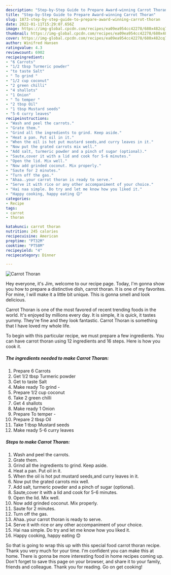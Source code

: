 ```yaml
---
description: "Step-by-Step Guide to Prepare Award-winning Carrot Thoran"
title: "Step-by-Step Guide to Prepare Award-winning Carrot Thoran"
slug: 1873-step-by-step-guide-to-prepare-award-winning-carrot-thoran
date: 2022-01-11T15:29:07.656Z
image: https://img-global.cpcdn.com/recipes/ea09ea954cc42278/680x482cq70/carrot-thoran-recipe-main-photo.jpg
thumbnail: https://img-global.cpcdn.com/recipes/ea09ea954cc42278/680x482cq70/carrot-thoran-recipe-main-photo.jpg
cover: https://img-global.cpcdn.com/recipes/ea09ea954cc42278/680x482cq70/carrot-thoran-recipe-main-photo.jpg
author: Winifred Hansen
ratingvalue: 4.3
reviewcount: 6902
recipeingredient:
- "6 Carrots"
- "1/2 tbsp Turmeric powder"
- "to taste Salt"
- " To grind "
- "1/2 cup coconut"
- "2 green chilli"
- "4 shallots"
- "1 Onion"
- " To temper "
- "2 tbsp Oil"
- "1 tbsp Mustard seeds"
- "5-6 curry leaves"
recipeinstructions:
- "Wash and peel the carrots."
- "Grate them."
- "Grind all the ingredients to grind. Keep aside."
- "Heat a pan. Put oil in it."
- "When the oil is hot put mustard seeds,and curry leaves in it."
- "Now put the grated carrots mix well."
- "Add salt, turmeric powder and a pinch of sugar (optional)."
- "Saute,cover it with a lid and cook for 5-6 minutes."
- "Open the lid. Mix well."
- "Now add grinded coconut. Mix properly."
- "Saute for 2 minutes."
- "Turn off the gas."
- "Ahaa..your carrot thoran is ready to serve."
- "Serve it with rice or any other accompaniment of your choice."
- "Hai naa simple. Do try and let me know how you liked it."
- "Happy cooking, happy eating 😊"
categories:
- Recipe
tags:
- carrot
- thoran

katakunci: carrot thoran 
nutrition: 245 calories
recipecuisine: American
preptime: "PT32M"
cooktime: "PT58M"
recipeyield: "4"
recipecategory: Dinner

---
```



![Carrot Thoran](https://img-global.cpcdn.com/recipes/ea09ea954cc42278/680x482cq70/carrot-thoran-recipe-main-photo.jpg)

Hey everyone, it's Jim, welcome to our recipe page. Today, I'm gonna show you how to prepare a distinctive dish, carrot thoran. It is one of my favorites. For mine, I will make it a little bit unique. This is gonna smell and look delicious.

Carrot Thoran is one of the most favored of recent trending foods in the world. It's enjoyed by millions every day. It is simple, it is quick, it tastes yummy. They're fine and they look fantastic. Carrot Thoran is something that I have loved my whole life.




To begin with this particular recipe, we must prepare a few ingredients. You can have carrot thoran using 12 ingredients and 16 steps. Here is how you cook it.

<!--inarticleads1-->

##### The ingredients needed to make Carrot Thoran:

1. Prepare 6 Carrots
1. Get 1/2 tbsp Turmeric powder
1. Get to taste Salt
1. Make ready  To grind -
1. Prepare 1/2 cup coconut
1. Take 2 green chilli
1. Get 4 shallots
1. Make ready 1 Onion
1. Prepare  To temper -
1. Prepare 2 tbsp Oil
1. Take 1 tbsp Mustard seeds
1. Make ready 5-6 curry leaves




<!--inarticleads2-->

##### Steps to make Carrot Thoran:

1. Wash and peel the carrots.
1. Grate them.
1. Grind all the ingredients to grind. Keep aside.
1. Heat a pan. Put oil in it.
1. When the oil is hot put mustard seeds,and curry leaves in it.
1. Now put the grated carrots mix well.
1. Add salt, turmeric powder and a pinch of sugar (optional).
1. Saute,cover it with a lid and cook for 5-6 minutes.
1. Open the lid. Mix well.
1. Now add grinded coconut. Mix properly.
1. Saute for 2 minutes.
1. Turn off the gas.
1. Ahaa..your carrot thoran is ready to serve.
1. Serve it with rice or any other accompaniment of your choice.
1. Hai naa simple. Do try and let me know how you liked it.
1. Happy cooking, happy eating 😊




So that is going to wrap this up with this special food carrot thoran recipe. Thank you very much for your time. I'm confident you can make this at home. There is gonna be more interesting food in home recipes coming up. Don't forget to save this page on your browser, and share it to your family, friends and colleague. Thank you for reading. Go on get cooking!
